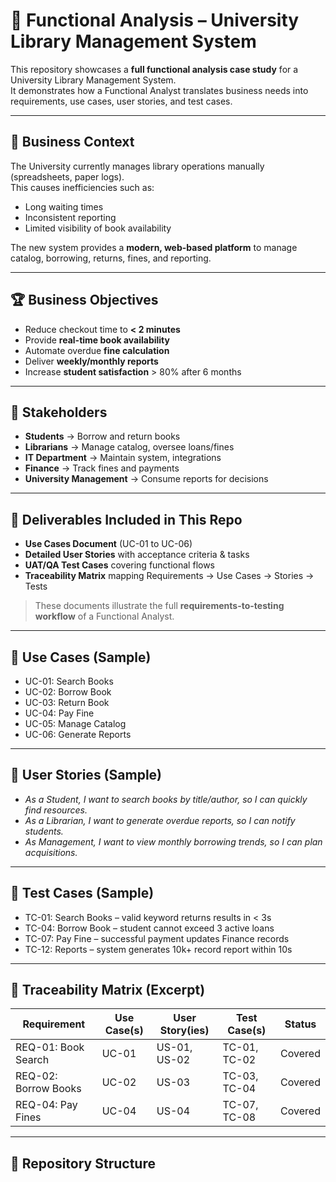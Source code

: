 # 📑 Functional Analysis – University Library Management System

This repository showcases a **full functional analysis case study** for a University Library Management System.  
It demonstrates how a Functional Analyst translates business needs into requirements, use cases, user stories, and test cases.

---

## 🎯 Business Context
The University currently manages library operations manually (spreadsheets, paper logs).  
This causes inefficiencies such as:
- Long waiting times
- Inconsistent reporting
- Limited visibility of book availability

The new system provides a **modern, web-based platform** to manage catalog, borrowing, returns, fines, and reporting.

---

## 🏆 Business Objectives
- Reduce checkout time to **< 2 minutes**
- Provide **real-time book availability**
- Automate overdue **fine calculation**
- Deliver **weekly/monthly reports**
- Increase **student satisfaction** > 80% after 6 months

---

## 👥 Stakeholders
- **Students** → Borrow and return books  
- **Librarians** → Manage catalog, oversee loans/fines  
- **IT Department** → Maintain system, integrations  
- **Finance** → Track fines and payments  
- **University Management** → Consume reports for decisions  

---

## 📌 Deliverables Included in This Repo
- **Use Cases Document** (UC-01 to UC-06)  
- **Detailed User Stories** with acceptance criteria & tasks  
- **UAT/QA Test Cases** covering functional flows  
- **Traceability Matrix** mapping Requirements → Use Cases → Stories → Tests  

> These documents illustrate the full **requirements-to-testing workflow** of a Functional Analyst.

---

## 📘 Use Cases (Sample)
- UC-01: Search Books  
- UC-02: Borrow Book  
- UC-03: Return Book  
- UC-04: Pay Fine  
- UC-05: Manage Catalog  
- UC-06: Generate Reports  

---

## 📗 User Stories (Sample)
- *As a Student, I want to search books by title/author, so I can quickly find resources.*  
- *As a Librarian, I want to generate overdue reports, so I can notify students.*  
- *As Management, I want to view monthly borrowing trends, so I can plan acquisitions.*  

---

## 🧪 Test Cases (Sample)
- TC-01: Search Books – valid keyword returns results in < 3s  
- TC-04: Borrow Book – student cannot exceed 3 active loans  
- TC-07: Pay Fine – successful payment updates Finance records  
- TC-12: Reports – system generates 10k+ record report within 10s  

---

## 🔗 Traceability Matrix (Excerpt)

| Requirement          | Use Case(s) | User Story(ies) | Test Case(s) | Status   |
|----------------------|-------------|-----------------|--------------|----------|
| REQ-01: Book Search  | UC-01       | US-01, US-02    | TC-01, TC-02 | Covered  |
| REQ-02: Borrow Books | UC-02       | US-03           | TC-03, TC-04 | Covered  |
| REQ-04: Pay Fines    | UC-04       | US-04           | TC-07, TC-08 | Covered  |

---

## 📂 Repository Structure
